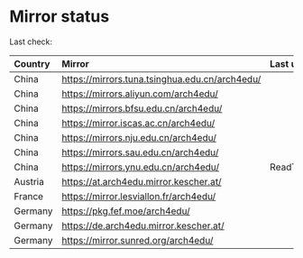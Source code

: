 <script src="./time.js"></script>
# Mirror status
Last check: <script type="text/javascript">localize(1682432207.5896392);</script>

|Country|Mirror|Last update|
|:------|:-----|:----------|
|China|https://mirrors.tuna.tsinghua.edu.cn/arch4edu/|<script type="text/javascript">localize(1682404283);</script>|
|China|https://mirrors.aliyun.com/arch4edu/|<script type="text/javascript">localize(1682361079);</script>|
|China|https://mirrors.bfsu.edu.cn/arch4edu/|<script type="text/javascript">localize(1682404283);</script>|
|China|https://mirror.iscas.ac.cn/arch4edu/|<script type="text/javascript">localize(1682404283);</script>|
|China|https://mirrors.nju.edu.cn/arch4edu/|<script type="text/javascript">localize(1682404283);</script>|
|China|https://mirrors.sau.edu.cn/arch4edu/|<script type="text/javascript">localize(1673850842);</script>|
|China|https://mirrors.ynu.edu.cn/arch4edu/|ReadTimeout|
|Austria|https://at.arch4edu.mirror.kescher.at/|<script type="text/javascript">localize(1682404283);</script>|
|France|https://mirror.lesviallon.fr/arch4edu/|<script type="text/javascript">localize(1682404283);</script>|
|Germany|https://pkg.fef.moe/arch4edu/|<script type="text/javascript">localize(1682404283);</script>|
|Germany|https://de.arch4edu.mirror.kescher.at/|<script type="text/javascript">localize(1682404283);</script>|
|Germany|https://mirror.sunred.org/arch4edu/|<script type="text/javascript">localize(1682404283);</script>|

<script src="./tablefilter/tablefilter.js"></script>
<script src="./table.js"></script>